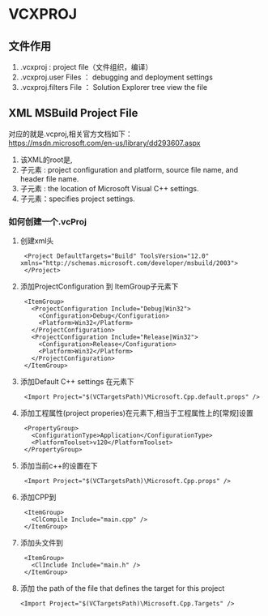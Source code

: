 # VCXPROJ

## 文件作用
1. .vcxproj : project file（文件组织，编译）
2. .vcxproj.user Files ： debugging and deployment settings
3. .vcxproj.filters File ：  Solution Explorer tree view the file 

## XML MSBuild Project File
对应的就是.vcproj,相关官方文档如下：  
https://msdn.microsoft.com/en-us/library/dd293607.aspx  

1. 该XML的root是<Project>,
2. 子元素<ItemGroup> : project configuration and platform, source file name, and header file name.  
3. 子元素<Import> :   the location of Microsoft Visual C++ settings.  
4. 子元素<PropertyGroup>：specifies project settings.

### 如何创建一个.vcProj
1. 创建xml头

		<Project DefaultTargets="Build" ToolsVersion="12.0" xmlns="http://schemas.microsoft.com/developer/msbuild/2003">  
		</Project>    

2. 添加ProjectConfiguration 到 ItemGroup子元素下

		<ItemGroup>  
		  <ProjectConfiguration Include="Debug|Win32">  
		    <Configuration>Debug</Configuration>  
		    <Platform>Win32</Platform>  
		  </ProjectConfiguration>  
		  <ProjectConfiguration Include="Release|Win32">  
		    <Configuration>Release</Configuration>  
		    <Platform>Win32</Platform>  
		  </ProjectConfiguration>  
		</ItemGroup>  

3. 添加Default C++ settings 在<Import>元素下 
 
		<Import Project="$(VCTargetsPath)\Microsoft.Cpp.default.props" />  

4. 添加工程属性(project properies)在<PropertyGroup>元素下,相当于工程属性上的[常规]设置 

		<PropertyGroup>  
		  <ConfigurationType>Application</ConfigurationType>  
		  <PlatformToolset>v120</PlatformToolset>  
		</PropertyGroup>   

5. 添加当前c++的设置在<Import>下

		<Import Project="$(VCTargetsPath)\Microsoft.Cpp.props" />   

6. 添加CPP到<ItemGroup> 

		<ItemGroup>  
		  <ClCompile Include="main.cpp" />  
		</ItemGroup>  

7. 添加头文件到<ItemGroup>

		<ItemGroup>  
		  <ClInclude Include="main.h" />  
		</ItemGroup>  
8.  添加 the path of the file that defines the target for this project 

		<Import Project="$(VCTargetsPath)\Microsoft.Cpp.Targets" />  